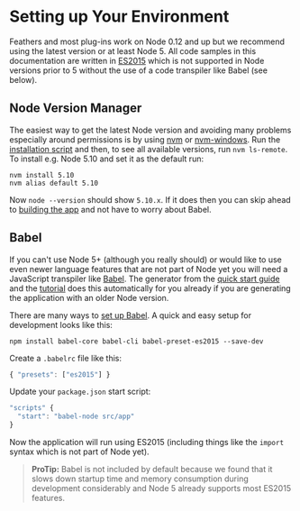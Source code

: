 # Setting up Your Environment

Feathers and most plug-ins work on Node 0.12 and up but we recommend using the latest version or at least Node 5. All code samples in this documentation are written in [ES2015](https://nodejs.org/en/docs/es6/) which is not supported in Node versions prior to 5 without the use of a code transpiler like Babel (see below).

## Node Version Manager

The easiest way to get the latest Node version and avoiding many problems especially around permissions is by using [nvm](https://github.com/creationix/nvm) or [nvm-windows](https://github.com/coreybutler/nvm-windows). Run the [installation script](https://github.com/creationix/nvm#install-script) and then, to see all available versions, run `nvm ls-remote`. To install e.g. Node 5.10 and set it as the default run:

```
nvm install 5.10
nvm alias default 5.10
```

Now `node --version` should show `5.10.x`. If it does then you can skip ahead to [building the app](./scaffolding.md) and not have to worry about Babel.

## Babel

If you can't use Node 5+ (although you really should) or would like to use even newer language features that are not part of Node yet you will need a JavaScript transpiler like [Babel](https://babeljs.io/). The generator from the [quick start guide](../getting-started/quick-start.md) and the [tutorial](../getting-started/readme.md) does this automatically for you already if you are generating the application with an older Node version. 

There are many ways to [set up Babel](https://babeljs.io/docs/setup/). A quick and easy setup for development looks like this:

```
npm install babel-core babel-cli babel-preset-es2015 --save-dev
```

Create a `.babelrc` file like this:

```js
{ "presets": ["es2015"] }
```

Update your `package.json` start script:

```javascript
"scripts" {
  "start": "babel-node src/app"
}
```

Now the application will run using ES2015 (including things like the `import` syntax which is not part of Node yet).

> **ProTip:** Babel is not included by default because we found that it slows down startup time and memory consumption during development considerably and Node 5 already supports most ES2015 features.
